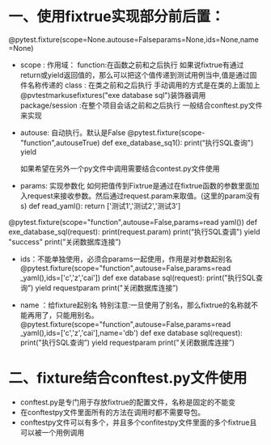 # **一、使用fixtrue实现部分前后置：**

@pytest.fixture(scope=None.autouse=Falseparams=None,ids=None,name=None)
* scope : 作用域：
 function:在函数之前和之后执行
如果说fixtrue有通过return或yield返回值的，那么可以把这个值传递到测试用例当中,值是通过固件名称传递的
class : 在类之前和之后执行
手动调用的方式是在类的上面加上@pvtestmarkusefixtures("exe database sql")装饰器调用
package/session :在整个项目会话之前和之后执行
一般结合conftest.py文件来实现

* autouse: 自动执行。默认是False
@pytest.fixture(scope-"function",autouseTrue)
def exe_database_sq1():
    print(“执行SQL查询")
    yield

    如果希望在另外一个py文件中调用需要结合contest.py文件使用

* params: 实现参数化
如何把值传到Fixtrue是通过在fixtrue函数的参数里面加入request来接收参数。然后通过request.param来取值。(这里的param没有s)
def read_yaml():
    return ['测试1','测试2','测试3']

@pytest.fixture(scope="function",autouse=False,params=read yaml())
 def exe_database_sql(request):
    print(request.param)
    print(“执行SQL查调")
    yield "success"
    print(”关闭数据库连接”)

* ids：不能单独使用，必须合params一起使用，作用是对参数起别名
@pytest.fixture(scope="function",autouse=False,params=read _yaml(),ids=['c','z','cai'])
 def exe database sql(request):
    print("执行SQL查询”)
    yield requestparam
    print("关闭数据库连接”)

* name ：给fixture起别名
特别注意:一旦使用了别名，那么fixtrue的名称就不能再用了，只能用别名。
@pytest.fixture(scope="function",autouse=False,params=read _yaml(),ids=['c','z','cai'],name='db')
 def exe database sql(request):
    print("执行SQL查询”)
    yield requestparam
    print("关闭数据库连接”)

# **二、fixture结合conftest.py文件使用**

* conftest.py是专门用于存放fixtrue的配置文件，名称是固定的不能变
* 在conftestpy文件里面所有的方法在调用时都不需要导包。
* conftestpy文件可以有多个，并且多个confitestpy文件里面的多个fixtrue且可以被一个用例调用